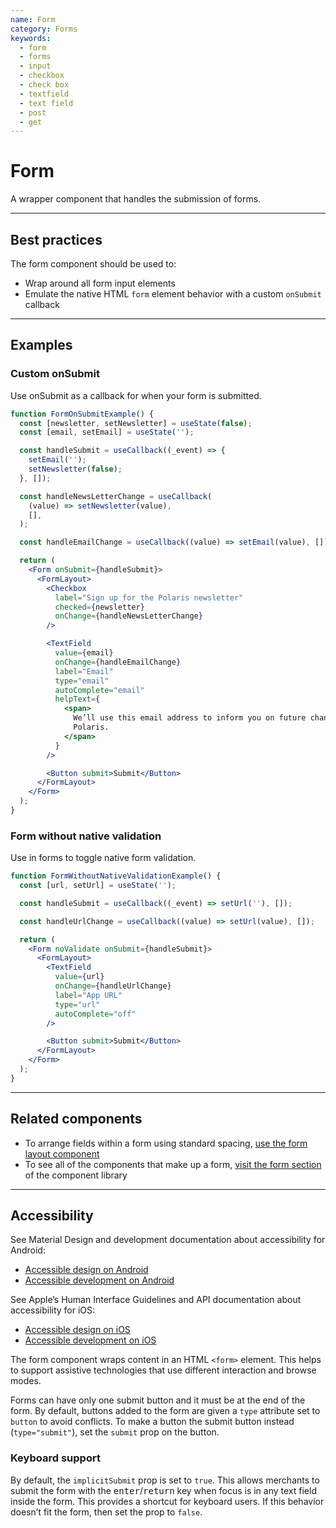 ```yaml
---
name: Form
category: Forms
keywords:
  - form
  - forms
  - input
  - checkbox
  - check box
  - textfield
  - text field
  - post
  - get
---
```


# Form

A wrapper component that handles the submission of forms.

---

## Best practices

The form component should be used to:

- Wrap around all form input elements
- Emulate the native HTML `form` element behavior with a custom `onSubmit` callback

---

## Examples

### Custom onSubmit

Use onSubmit as a callback for when your form is submitted.

```jsx
function FormOnSubmitExample() {
  const [newsletter, setNewsletter] = useState(false);
  const [email, setEmail] = useState('');

  const handleSubmit = useCallback((_event) => {
    setEmail('');
    setNewsletter(false);
  }, []);

  const handleNewsLetterChange = useCallback(
    (value) => setNewsletter(value),
    [],
  );

  const handleEmailChange = useCallback((value) => setEmail(value), []);

  return (
    <Form onSubmit={handleSubmit}>
      <FormLayout>
        <Checkbox
          label="Sign up for the Polaris newsletter"
          checked={newsletter}
          onChange={handleNewsLetterChange}
        />

        <TextField
          value={email}
          onChange={handleEmailChange}
          label="Email"
          type="email"
          autoComplete="email"
          helpText={
            <span>
              We’ll use this email address to inform you on future changes to
              Polaris.
            </span>
          }
        />

        <Button submit>Submit</Button>
      </FormLayout>
    </Form>
  );
}
```

### Form without native validation

Use in forms to toggle native form validation.

```jsx
function FormWithoutNativeValidationExample() {
  const [url, setUrl] = useState('');

  const handleSubmit = useCallback((_event) => setUrl(''), []);

  const handleUrlChange = useCallback((value) => setUrl(value), []);

  return (
    <Form noValidate onSubmit={handleSubmit}>
      <FormLayout>
        <TextField
          value={url}
          onChange={handleUrlChange}
          label="App URL"
          type="url"
          autoComplete="off"
        />

        <Button submit>Submit</Button>
      </FormLayout>
    </Form>
  );
}
```

---

## Related components

- To arrange fields within a form using standard spacing, [use the form layout component](https://polaris.shopify.com/components/forms/form-layout)
- To see all of the components that make up a form, [visit the form section](https://polaris.shopify.com/components/forms/checkbox#navigation) of the component library

---

## Accessibility

<!-- content-for: android -->

See Material Design and development documentation about accessibility for Android:

- [Accessible design on Android](https://material.io/design/usability/accessibility.html)
- [Accessible development on Android](https://developer.android.com/guide/topics/ui/accessibility/)

<!-- /content-for -->

<!-- content-for: ios -->

See Apple’s Human Interface Guidelines and API documentation about accessibility for iOS:

- [Accessible design on iOS](https://developer.apple.com/design/human-interface-guidelines/ios/app-architecture/accessibility/)
- [Accessible development on iOS](https://developer.apple.com/accessibility/ios/)

<!-- /content-for -->

<!-- content-for: web -->

The form component wraps content in an HTML `<form>` element. This helps to support assistive technologies that use different interaction and browse modes.

Forms can have only one submit button and it must be at the end of the form. By default, buttons added to the form are given a `type` attribute set to `button` to avoid conflicts. To make a button the submit button instead (`type="submit"`), set the `submit` prop on the button.

### Keyboard support

By default, the `implicitSubmit` prop is set to `true`. This allows merchants to submit the form with the <kbd>enter</kbd>/<kbd>return</kbd> key when focus is in any text field inside the form. This provides a shortcut for keyboard users. If this behavior doesn’t fit the form, then set the prop to `false`.

<!-- /content-for -->

